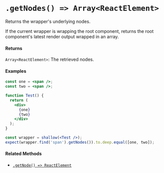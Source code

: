 # `.getNodes() => Array<ReactElement>`

Returns the wrapper's underlying nodes.

If the current wrapper is wrapping the root component, returns the root component's latest render output wrapped in an array.


#### Returns

`Array<ReactElement>`: The retrieved nodes.



#### Examples

```jsx
const one = <span />;
const two = <span />;

function Test() {
  return (
    <div>
      {one}
      {two}
    </div>
  );
}

const wrapper = shallow(<Test />);
expect(wrapper.find('span').getNodes()).to.deep.equal([one, two]);
```



#### Related Methods

- [`.getNode() => ReactElement`](getNode.md)
